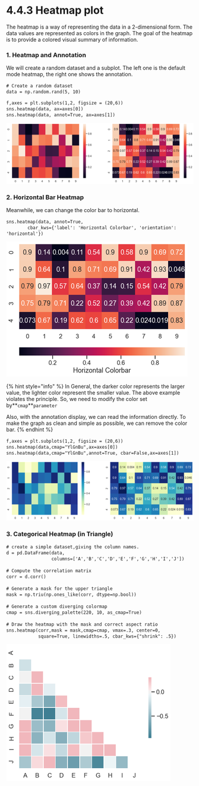 # 4.4.3 Heatmap plot

The heatmap is a way of representing the data in a 2-dimensional form. The data values are represented as colors in the graph. The goal of the heatmap is to provide a colored visual summary of information.

### 1. Heatmap and Annotation

We will create a random dataset and a subplot. The left one is the default mode heatmap, the right one shows the annotation.

```text
# Create a random dataset 
data = np.random.rand(5, 10)
```

```text
f,axes = plt.subplots(1,2, figsize = (20,6))
sns.heatmap(data, ax=axes[0])
sns.heatmap(data, annot=True, ax=axes[1])
```

![Simple Heatmap](../../.gitbook/assets/download%20%2811%29.png)

### 2. Horizontal Bar Heatmap

Meanwhile, we can change the color bar to horizontal.

```text
sns.heatmap(data, annot=True, 
        cbar_kws={'label': 'Horizontal Colorbar', 'orientation': 'horizontal'})
```

![Horizontal Colorbar Heatmap](../../.gitbook/assets/download-2%20%286%29.png)

{% hint style="info" %}
In General, the darker color represents the larger value, the lighter color represent the smaller value. The above example violates the principle. So, we need to modify the color set by**`cmap`**`parameter`

Also, with the annotation display, we can read the information directly. To make the graph as clean and simple as possible, we can remove the color bar.
{% endhint %}

```text
f,axes = plt.subplots(1,2, figsize = (20,6))
sns.heatmap(data,cmap="YlGnBu",ax=axes[0])
sns.heatmap(data,cmap="YlGnBu",annot=True, cbar=False,ax=axes[1])
```

![](../../.gitbook/assets/download-1%20%286%29.png)

### 3. Categorical Heatmap \(in Triangle\)

```text
# create a simple dataset,giving the column names.
d = pd.DataFrame(data,
                 columns=['A','B','C','D','E','F','G','H','I','J'])
                 
# Compute the correlation matrix
corr = d.corr()

# Generate a mask for the upper triangle
mask = np.triu(np.ones_like(corr, dtype=np.bool))

# Generate a custom diverging colormap
cmap = sns.diverging_palette(220, 10, as_cmap=True)

# Draw the heatmap with the mask and correct aspect ratio
sns.heatmap(corr,mask = mask,cmap=cmap, vmax=.3, center=0,
            square=True, linewidths=.5, cbar_kws={"shrink": .5})
```

![](../../.gitbook/assets/download-6.png)

